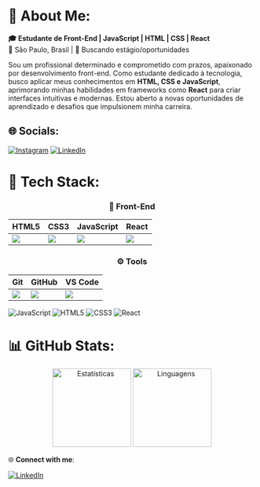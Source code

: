 # 💫 About Me:
**🎓 Estudante de Front-End | JavaScript | HTML | CSS | React**  
📍 São Paulo, Brasil | 🎯 Buscando estágio/oportunidades<br>

Sou um profissional determinado e comprometido com prazos, apaixonado por desenvolvimento front-end. Como estudante dedicado à tecnologia, busco aplicar meus conhecimentos em **HTML, CSS e JavaScript**, aprimorando minhas habilidades em frameworks como **React** para criar interfaces intuitivas e modernas. Estou aberto a novas oportunidades de aprendizado e desafios que impulsionem minha carreira.

## 🌐 Socials:
[![Instagram](https://img.shields.io/badge/Instagram-%23E4405F.svg?logo=Instagram&logoColor=white)](https://instagram.com/@joaooliveira8r) [![LinkedIn](https://img.shields.io/badge/LinkedIn-%230077B5.svg?logo=linkedin&logoColor=white)](https://linkedin.com/in/www.linkedin.com/in/joão-pedro-oliveira-8a1684262) 

# 🧰 Tech Stack:
<div align="center">
  
  ### 📡 Front-End
  | HTML5 | CSS3 | JavaScript | React |
  |---|---|---|---|
  | <img src="https://img.shields.io/badge/HTML5-E34F26?style=flat&logo=html5&logoColor=white"> | <img src="https://img.shields.io/badge/CSS3-1572B6?style=flat&logo=css3&logoColor=white"> | <img src="https://img.shields.io/badge/JavaScript-F7DF1E?style=flat&logo=javascript&logoColor=black"> | <img src="https://img.shields.io/badge/React-61DAFB?style=flat&logo=react&logoColor=black"> |

  ### ⚙️ Tools
  | Git | GitHub | VS Code |
  |---|---|---|
  | <img src="https://img.shields.io/badge/Git-F05032?style=flat&logo=git&logoColor=white"> | <img src="https://img.shields.io/badge/GitHub-181717?style=flat&logo=github&logoColor=white"> | <img src="https://img.shields.io/badge/VS_Code-007ACC?style=flat&logo=visual-studio-code&logoColor=white"> |
</div>


<div align="left">
  <img src="https://img.shields.io/badge/JavaScript-F7DF1E?style=for-the-badge&logo=javascript&logoColor=black" alt="JavaScript">
  <img src="https://img.shields.io/badge/HTML5-E34F26?style=for-the-badge&logo=html5&logoColor=white" alt="HTML5">
  <img src="https://img.shields.io/badge/CSS3-1572B6?style=for-the-badge&logo=css3&logoColor=white" alt="CSS3">
  <img src="https://img.shields.io/badge/React-61DAFB?style=for-the-badge&logo=react&logoColor=black" alt="React">
</div> 

# 📊 GitHub Stats:
<div align="center">
  <img height="160em" src="https://github-readme-stats.vercel.app/api?username=joaooliveira8r&show_icons=true&theme=midnight-purple&hide_border=true&include_all_commits=true" alt="Estatísticas">
  <img height="160em" src="https://github-readme-stats.vercel.app/api/top-langs/?username=joaooliveira8r&theme=midnight-purple&hide_border=true&layout=compact&exclude_repo=repositorio-python" alt="Linguagens">
</div>


🌐 **Connect with me**:

[![LinkedIn](https://img.shields.io/badge/LinkedIn-0077B5?style=for-the-badge&logo=linkedin&logoColor=white)](www.linkedin.com/in/joão-pedro-oliveira-8a1684262) 
